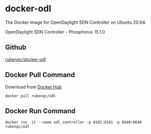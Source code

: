 # docker-odl
The Docker image for OpenDaylight SDN Controller on Ubuntu 20.04. 

OpenDaylight SDN Controller - Phosphorus 15.1.0

## Github
[rubenqc/docker-odl](https://github.com/rubenqc/docker-odl)

## Docker Pull Command
Download from [Docker Hub](https://hub.docker.com/)
```shell script
docker pull rubenqc/odl
```

## Docker Run Command
```shell script
docker run -it --name odl_controller -p 8181:8181 -p 6640:6640 rubenqc/odl
```

